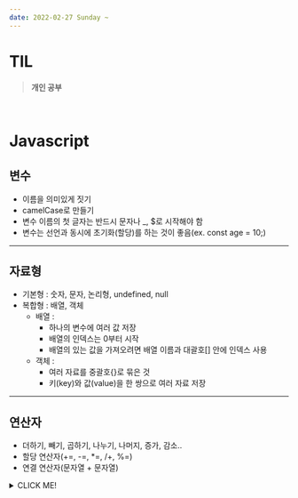 ```yaml
---
date: 2022-02-27 Sunday ~
---
```


# TIL

> **개인 공부**
<br />

# Javascript

## 변수
- 이름을 의미있게 짓기
- camelCase로 만들기
- 변수 이름의 첫 글자는 반드시 문자나 _, $로 시작해야 함
- 변수는 선언과 동시에 초기화(할당)를 하는 것이 좋음(ex. const age = 10;)
---
## 자료형
- 기본형 : 숫자, 문자, 논리형, undefined, null
- 복합형 : 배열, 객체
  - 배열 : 
    - 하나의 변수에 여러 값 저장
    - 배열의 인덱스는 0부터 시작
    - 배열의 있는 값을 가져오려면 배열 이름과 대괄호[] 안에 인덱스 사용
  - 객체 : 
    - 여러 자료를 중괄호{}로 묶은 것
    - 키(key)와 값(value)을 한 쌍으로 여러 자료 저장
---
## 연산자
- 더하기, 빼기, 곱하기, 나누기, 나머지, 증가, 감소..
- 할당 연산자(+=, -=, *=, /+, %=)
- 연결 연산자(문자열 + 문자열)




<details>
<summary>CLICK ME!</summary>  

- 
</detials>  
